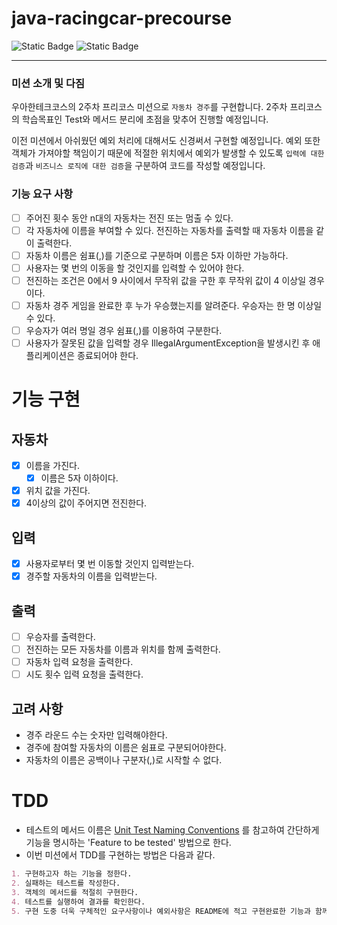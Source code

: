 # java-racingcar-precourse

![Static Badge](https://img.shields.io/badge/precourse-week2-green)
![Static Badge](https://img.shields.io/badge/test_passed-12%2F12-blue)

---

### 미션 소개 및 다짐

우아한테크코스의 2주차 프리코스 미션으로 `자동차 경주`를 구현합니다.
2주차 프리코스의 학습목표인 Test와 메서드 분리에 초점을 맞추어 진행할 예정입니다.

이전 미션에서 아쉬웠던 예외 처리에 대해서도 신경써서 구현할 예정입니다. 예외 또한 객체가 가져야할 책임이기 때문에
적절한 위치에서 예외가 발생할 수 있도록 `입력에 대한 검증`과 `비즈니스 로직에 대한 검증`을 구분하여
코드를 작성할 예정입니다.

### 기능 요구 사항

- [ ] 주어진 횟수 동안 n대의 자동차는 전진 또는 멈출 수 있다.
- [ ] 각 자동차에 이름을 부여할 수 있다. 전진하는 자동차를 출력할 때 자동차 이름을 같이 출력한다.
- [ ] 자동차 이름은 쉼표(,)를 기준으로 구분하며 이름은 5자 이하만 가능하다.
- [ ] 사용자는 몇 번의 이동을 할 것인지를 입력할 수 있어야 한다.
- [ ] 전진하는 조건은 0에서 9 사이에서 무작위 값을 구한 후 무작위 값이 4 이상일 경우이다.
- [ ] 자동차 경주 게임을 완료한 후 누가 우승했는지를 알려준다. 우승자는 한 명 이상일 수 있다.
- [ ] 우승자가 여러 명일 경우 쉼표(,)를 이용하여 구분한다.
- [ ] 사용자가 잘못된 값을 입력할 경우 IllegalArgumentException을 발생시킨 후 애플리케이션은 종료되어야 한다.

# 기능 구현

## 자동차

- [x] 이름을 가진다.
    - [x] 이름은 5자 이하이다.
- [x] 위치 값을 가진다.
- [x] 4이상의 값이 주어지면 전진한다.

## 입력

- [x] 사용자로부터 몇 번 이동할 것인지 입력받는다.
- [x] 경주할 자동차의 이름을 입력받는다.

## 출력

- [ ] 우승자를 출력한다.
- [ ] 전진하는 모든 자동차를 이름과 위치를 함께 출력한다.
- [ ] 자동차 입력 요청을 출력한다.
- [ ] 시도 횟수 입력 요청을 출력한다.

## 고려 사항

- 경주 라운드 수는 숫자만 입력해야한다.
- 경주에 참여할 자동차의 이름은 쉼표로 구분되어야한다.
- 자동차의 이름은 공백이나 구분자(,)로 시작할 수 없다.

# TDD

- 테스트의 메서드 이름은 [Unit Test Naming Conventions](https://dzone.com/articles/7-popular-unit-test-naming)
  를 참고하여 간단하게 기능을 명시하는 'Feature to be tested' 방법으로 한다.
- 이번 미션에서 TDD를 구현하는 방법은 다음과 같다.

```markdown
1. 구현하고자 하는 기능을 정한다.
2. 실패하는 테스트를 작성한다.
3. 객체의 메서드를 적절히 구현한다.
4. 테스트를 실행하여 결과를 확인한다.
5. 구현 도중 더욱 구체적인 요구사항이나 예외사항은 README에 적고 구현완료한 기능과 함께 커밋한다.
```